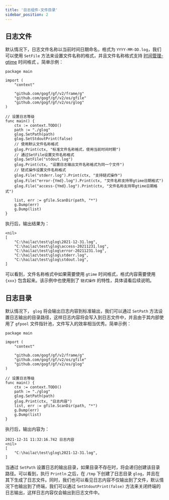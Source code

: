 ```yaml
---
title: '日志组件-文件目录'
sidebar_position: 2
---
```


## 日志文件

默认情况下，日志文件名称以当前时间日期命名，格式为 `YYYY-MM-DD.log`，我们可以使用 `SetFile` 方法来设置文件名称的格式，并且文件名称格式支持 [时间管理-gtime](output/goframe-v2.3-md/组件列表/系统相关/时间管理-gtime) 时间格式 。简单示例：

```
package main

import (
	"context"

	"github.com/gogf/gf/v2/frame/g"
	"github.com/gogf/gf/v2/os/gfile"
	"github.com/gogf/gf/v2/os/glog"
)

// 设置日志等级
func main() {
	ctx := context.TODO()
	path := "./glog"
	glog.SetPath(path)
	glog.SetStdoutPrint(false)
	// 使用默认文件名称格式
	glog.Print(ctx, "标准文件名称格式，使用当前时间时期")
	// 通过SetFile设置文件名称格式
	glog.SetFile("stdout.log")
	glog.Print(ctx, "设置日志输出文件名称格式为同一个文件")
	// 链式操作设置文件名称格式
	glog.File("stderr.log").Print(ctx, "支持链式操作")
	glog.File("error-{Ymd}.log").Print(ctx, "文件名称支持带gtime日期格式")
	glog.File("access-{Ymd}.log").Print(ctx, "文件名称支持带gtime日期格式")

	list, err := gfile.ScanDir(path, "*")
	g.Dump(err)
	g.Dump(list)
}

```

执行后，输出结果为：

```
<nil>
[
    "C:\hailaz\test\glog\2021-12-31.log",
    "C:\hailaz\test\glog\access-20211231.log",
    "C:\hailaz\test\glog\error-20211231.log",
    "C:\hailaz\test\glog\stderr.log",
    "C:\hailaz\test\glog\stdout.log",
]
```

可以看到，文件名称格式中如果需要使用 `gtime` 时间格式，格式内容需要使用 `{xxx}` 包含起来。该示例中也使用到了 `链式操作` 的特性，具体请看后续说明。

## 日志目录

默认情况下， `glog` 将会输出日志内容到标准输出，我们可以通过 `SetPath` 方法设置日志输出的目录路径，这样日志内容将会写入到日志文件中，并且由于其内部使用了 `gfpool` 文件指针池，文件写入的效率相当优秀。简单示例：

```
package main

import (
	"context"

	"github.com/gogf/gf/v2/frame/g"
	"github.com/gogf/gf/v2/os/gfile"
	"github.com/gogf/gf/v2/os/glog"
)

// 设置日志等级
func main() {
	ctx := context.TODO()
	path := "./glog"
	glog.SetPath(path)
	glog.Print(ctx, "日志内容")
	list, err := gfile.ScanDir(path, "*")
	g.Dump(err)
	g.Dump(list)
}

```

执行后，输出内容为：

```
2021-12-31 11:32:16.742 日志内容
<nil>
[
    "C:\hailaz\test\glog\2021-12-31.log",
]
```

当通过 `SetPath` 设置日志的输出目录，如果目录不存在时，将会递归创建该目录路径。可以看到，执行 `Println` 之后，在 `/tmp` 下创建了日志目录 `glog`，并且在其下生成了日志文件。同时，我们也可以看见日志内容不仅输出到了文件，默认情况下也输出到了终端，我们可以通过 `SetStdoutPrint(false)` 方法来关闭终端的日志输出，这样日志内容仅会输出到日志文件中。